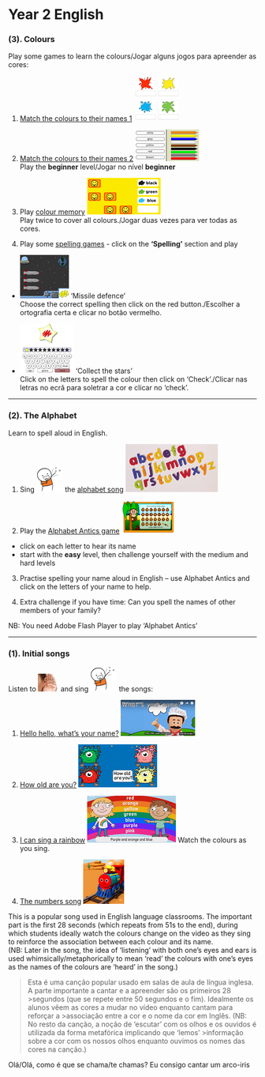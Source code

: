 # Year 2 English

### (3). Colours

Play some games to learn the colours/Jogar alguns jogos para apreender as cores: 
1. [Match the colours to their names 1](https://learnenglishkids.britishcouncil.org/en/word-games/colours) ![bcol](/images/bcol.PNG)

2. [Match the colours to their names 2](https://englishflashgames.blogspot.pt/2008/05/colours-game.html) ![ccol](/images/ccol.PNG)  
   Play the **beginner** level/Jogar no nível **beginner**

3. Play [colour memory](https://www.eslgamesplus.com/colors-vocabulary-esl-memory-game/) ![cmem](/images/cmem.PNG)  
   Play twice to cover all colours./Jogar duas vezes para ver todas as cores.

4. Play some [spelling games](http://www.mes-games.com/colors.php) - click on the **‘Spelling’** section and play 
* ![mdef](/images/mdef.PNG) ‘Missile defence’  
   Choose the correct spelling then click on the red button./Escolher a ortografia certa e clicar no botão vermelho. 

* ![star](/images/star.PNG) ‘Collect the stars’  
   Click on the letters to spell the colour then click on ‘Check’./Clicar nas letras no ecrã para soletrar a cor e clicar no ‘check’.

***

### (2). The Alphabet

Learn to spell aloud in English. 

1. Sing ![sing](/images/sing.png) the [alphabet song](https://www.youtube.com/watch?v=Y88p4V_BCEU) ![alph](/images/alph.png)

2. Play the [Alphabet Antics game](http://learnenglishkids.britishcouncil.org/en/games/alphabet-antics) ![aant](/images/aant.PNG)
* click on each letter to hear its name
* start with the **easy** level, then challenge yourself with the medium and hard levels

3. Practise spelling your name aloud in English – use Alphabet Antics and click on the letters of your name to help.

4. Extra challenge if you have time: Can you spell the names of other members of your family?

NB: You need Adobe Flash Player to play ‘Alphabet Antics’

***

### (1). Initial songs

Listen to ![listen](/images/listen.png) and sing ![sing](/images/sing.png) the songs:

1. [Hello hello, what’s your name?](https://www.youtube.com/watch?v=Uv1JkBL5728) ![wyn](/images/wyn1.png)

2. [How old are you?](https://www.youtube.com/watch?v=x2cI4ZgsYU4) ![hoay](/images/hoay.PNG)

3. [I can sing a rainbow](https://www.youtube.com/watch?v=rNFW5JK4-rk) ![sar1](/images/sar1.png) Watch the colours as you sing.

4. [The numbers song](https://www.youtube.com/watch?v=Exa-FZ1CksI) ![numb](/images/numb.PNG)

This is a popular song used in English language classrooms. The important part is the first 28 seconds (which repeats from 51s to the end), during which students ideally watch the colours change on the video as they sing to reinforce the association between each colour and its name.  
(NB: Later in the song, the idea of ‘listening’ with both one’s eyes and ears is used whimsically/metaphorically to mean ‘read’ the colours with one’s eyes as the names of the colours are ‘heard’ in the song.)

>Esta é uma canção popular usado em salas de aula de língua inglesa. A parte importante a cantar e a apreender são os primeiros 28 >segundos (que se repete entre 50 segundos e o fim). Idealmente os alunos vêem as cores a mudar no vídeo enquanto cantam para reforçar a >associação entre a cor e o nome da cor em Inglês. 
>(NB: No resto da canção, a noção de ‘escutar’ com os olhos e os ouvidos é utilizada da forma metafórica implicando que ‘lemos’ >informação sobre a cor com os nossos olhos enquanto ouvimos os nomes das cores na canção.)


Olá/Olá, como é que se chama/te chamas?
Eu consigo cantar um arco-iris

